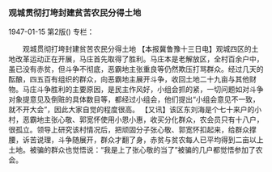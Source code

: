 ### 观城贯彻打垮封建贫苦农民分得土地

1947-01-15
第2版()
专栏：

　　观城贯彻打垮封建贫苦农民分得土地
    【本报冀鲁豫十三日电】观城四区的土地改革运动正在开展，马庄首先取得了胜利。马庄本是老解放区，全村百余户中，虽已没有赤贫，但斗争不彻底，恶霸地主张重良等仍然欺压打骂群众。经过几天的酝酿，四五百有组织的群众，向恶霸地主展开斗争，收回土地二十九亩与其他财物。马庄斗争胜利的主要原因，是民主作风好，小组会抓的紧，一切问题如对斗争对象提意见及倒赃的具体数目等，都经过小组会，他们提出“小组会意见不一致，就不开大会”，因此大家自觉的程度很高。
    【又讯】该区东刘海是个七十来户的小村，恶霸地主张心敬、郭宽怀使用小恩小惠，收买分化群众，农会员只有十八户，很孤立。领导上研究该村情况后，把顽固分子张心敬、郭宽怀扣起来，给群众撑腰，诉苦说理，斗争随展开，群众才翻了身，赤贫与贫农每人已平均得到二亩以上土地。被骗的群众也觉悟说：“我是上了张心敬的当了”被骗的几户都觉悟参加了农会。
